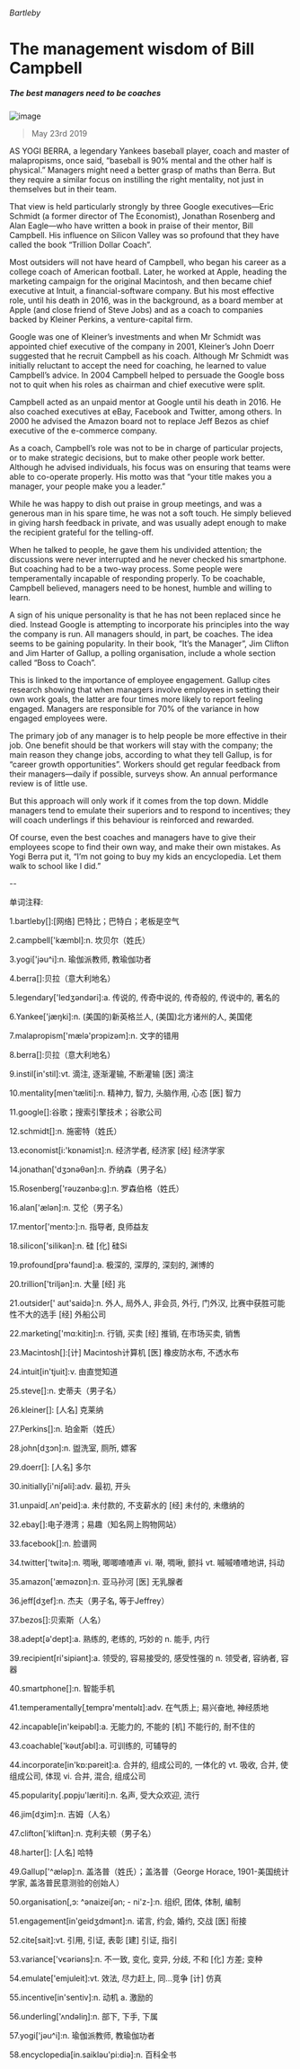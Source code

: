 ###### Bartleby
# The management wisdom of Bill Campbell 
##### The best managers need to be coaches 
![image](images/20190525_wbd002.jpg) 
> May 23rd 2019 
AS YOGI BERRA, a legendary Yankees baseball player, coach and master of malapropisms, once said, “baseball is 90% mental and the other half is physical.” Managers might need a better grasp of maths than Berra. But they require a similar focus on instilling the right mentality, not just in themselves but in their team. 
That view is held particularly strongly by three Google executives—Eric Schmidt (a former director of The Economist), Jonathan Rosenberg and Alan Eagle—who have written a book in praise of their mentor, Bill Campbell. His influence on Silicon Valley was so profound that they have called the book “Trillion Dollar Coach”. 
Most outsiders will not have heard of Campbell, who began his career as a college coach of American football. Later, he worked at Apple, heading the marketing campaign for the original Macintosh, and then became chief executive at Intuit, a financial-software company. But his most effective role, until his death in 2016, was in the background, as a board member at Apple (and close friend of Steve Jobs) and as a coach to companies backed by Kleiner Perkins, a venture-capital firm. 
Google was one of Kleiner’s investments and when Mr Schmidt was appointed chief executive of the company in 2001, Kleiner’s John Doerr suggested that he recruit Campbell as his coach. Although Mr Schmidt was initially reluctant to accept the need for coaching, he learned to value Campbell’s advice. In 2004 Campbell helped to persuade the Google boss not to quit when his roles as chairman and chief executive were split. 
Campbell acted as an unpaid mentor at Google until his death in 2016. He also coached executives at eBay, Facebook and Twitter, among others. In 2000 he advised the Amazon board not to replace Jeff Bezos as chief executive of the e-commerce company. 
As a coach, Campbell’s role was not to be in charge of particular projects, or to make strategic decisions, but to make other people work better. Although he advised individuals, his focus was on ensuring that teams were able to co-operate properly. His motto was that “your title makes you a manager, your people make you a leader.” 
While he was happy to dish out praise in group meetings, and was a generous man in his spare time, he was not a soft touch. He simply believed in giving harsh feedback in private, and was usually adept enough to make the recipient grateful for the telling-off. 
When he talked to people, he gave them his undivided attention; the discussions were never interrupted and he never checked his smartphone. But coaching had to be a two-way process. Some people were temperamentally incapable of responding properly. To be coachable, Campbell believed, managers need to be honest, humble and willing to learn. 
A sign of his unique personality is that he has not been replaced since he died. Instead Google is attempting to incorporate his principles into the way the company is run. All managers should, in part, be coaches. The idea seems to be gaining popularity. In their book, “It’s the Manager”, Jim Clifton and Jim Harter of Gallup, a polling organisation, include a whole section called “Boss to Coach”. 
This is linked to the importance of employee engagement. Gallup cites research showing that when managers involve employees in setting their own work goals, the latter are four times more likely to report feeling engaged. Managers are responsible for 70% of the variance in how engaged employees were. 
The primary job of any manager is to help people be more effective in their job. One benefit should be that workers will stay with the company; the main reason they change jobs, according to what they tell Gallup, is for “career growth opportunities”. Workers should get regular feedback from their managers—daily if possible, surveys show. An annual performance review is of little use. 
But this approach will only work if it comes from the top down. Middle managers tend to emulate their superiors and to respond to incentives; they will coach underlings if this behaviour is reinforced and rewarded. 
Of course, even the best coaches and managers have to give their employees scope to find their own way, and make their own mistakes. As Yogi Berra put it, “I’m not going to buy my kids an encyclopedia. Let them walk to school like I did.” 
-- 
 单词注释:
1.bartleby[]:[网络] 巴特比；巴特白；老板是空气 
2.campbell['kæmbl]:n. 坎贝尔（姓氏） 
3.yogi['jәu^i]:n. 瑜伽派教师, 教瑜伽功者 
4.berra[]:贝拉（意大利地名） 
5.legendary['ledʒәndәri]:a. 传说的, 传奇中说的, 传奇般的, 传说中的, 著名的 
6.Yankee['jæŋki]:n. (美国的)新英格兰人, (美国)北方诸州的人, 美国佬 
7.malapropism['mælә'prɔpizәm]:n. 文字的错用 
8.berra[]:贝拉（意大利地名） 
9.instil[in'stil]:vt. 滴注, 逐渐灌输, 不断灌输 [医] 滴注 
10.mentality[men'tæliti]:n. 精神力, 智力, 头脑作用, 心态 [医] 智力 
11.google[]:谷歌；搜索引擎技术；谷歌公司 
12.schmidt[]:n. 施密特（姓氏） 
13.economist[i:'kɒnәmist]:n. 经济学者, 经济家 [经] 经济学家 
14.jonathan['dʒɔnәθәn]:n. 乔纳森（男子名） 
15.Rosenberg['rəuzənbə:ɡ]:n. 罗森伯格（姓氏） 
16.alan['ælәn]:n. 艾伦（男子名） 
17.mentor['mentɔ:]:n. 指导者, 良师益友 
18.silicon['silikәn]:n. 硅 [化] 硅Si 
19.profound[prә'faund]:a. 极深的, 深厚的, 深刻的, 渊博的 
20.trillion['triljәn]:n. 大量 [经] 兆 
21.outsider[' aut'saidә]:n. 外人, 局外人, 非会员, 外行, 门外汉, 比赛中获胜可能性不大的选手 [经] 外船公司 
22.marketing['mɑ:kitiŋ]:n. 行销, 买卖 [经] 推销, 在市场买卖, 销售 
23.Macintosh[]:[计] Macintosh计算机 [医] 橡皮防水布, 不透水布 
24.intuit[in'tjuit]:v. 由直觉知道 
25.steve[]:n. 史蒂夫（男子名） 
26.kleiner[]: [人名] 克莱纳 
27.Perkins[]:n. 珀金斯（姓氏） 
28.john[dʒɔn]:n. 盥洗室, 厕所, 嫖客 
29.doerr[]: [人名] 多尔 
30.initially[i'niʃәli]:adv. 最初, 开头 
31.unpaid[.ʌn'peid]:a. 未付款的, 不支薪水的 [经] 未付的, 未缴纳的 
32.ebay[]:电子港湾；易趣（知名网上购物网站） 
33.facebook[]:n. 脸谱网 
34.twitter['twitә]:n. 啁啾, 唧唧喳喳声 vi. 啭, 啁啾, 颤抖 vt. 嘁嘁喳喳地讲, 抖动 
35.amazon['æmәzɒn]:n. 亚马孙河 [医] 无乳腺者 
36.jeff[dʒef]:n. 杰夫（男子名, 等于Jeffrey） 
37.bezos[]:贝索斯（人名） 
38.adept[ә'dept]:a. 熟练的, 老练的, 巧妙的 n. 能手, 内行 
39.recipient[ri'sipiәnt]:a. 领受的, 容易接受的, 感受性强的 n. 领受者, 容纳者, 容器 
40.smartphone[]:n. 智能手机 
41.temperamentally[ˌtemprə'mentəlɪ]:adv. 在气质上; 易兴奋地, 神经质地 
42.incapable[in'keipәbl]:a. 无能力的, 不能的 [机] 不能行的, 耐不住的 
43.coachable['kəutʃəbl]:a. 可训练的, 可辅导的 
44.incorporate[in'kɒ:pәreit]:a. 合并的, 组成公司的, 一体化的 vt. 吸收, 合并, 使组成公司, 体现 vi. 合并, 混合, 组成公司 
45.popularity[.pɒpju'læriti]:n. 名声, 受大众欢迎, 流行 
46.jim[dʒim]:n. 吉姆（人名） 
47.clifton['kliftәn]:n. 克利夫顿（男子名） 
48.harter[]: [人名] 哈特 
49.Gallup['^ælәp]:n. 盖洛普（姓氏）；盖洛普（George Horace, 1901-美国统计学家, 盖洛普民意测验的创始人） 
50.organisation[,ɔ: ^әnaizeiʃən; - ni'z-]:n. 组织, 团体, 体制, 编制 
51.engagement[in'geidʒdmәnt]:n. 诺言, 约会, 婚约, 交战 [医] 衔接 
52.cite[sait]:vt. 引用, 引证, 表彰 [建] 引证, 指引 
53.variance['vєәriәns]:n. 不一致, 变化, 变异, 分歧, 不和 [化] 方差; 变种 
54.emulate['emjuleit]:vt. 效法, 尽力赶上, 同...竞争 [计] 仿真 
55.incentive[in'sentiv]:n. 动机 a. 激励的 
56.underling['ʌndәliŋ]:n. 部下, 下手, 下属 
57.yogi['jәu^i]:n. 瑜伽派教师, 教瑜伽功者 
58.encyclopedia[in.saiklәu'pi:diә]:n. 百科全书 
